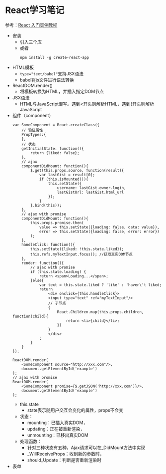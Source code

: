 # React学习笔记

参考：[React 入门实例教程](http://www.ruanyifeng.com/blog/2015/03/react.html)

- 安装
    - 引入三个库
    - 或者
        ```
        npm install -g create-react-app
        ```
- HTML模板
    - `type="text/babel"`支持JSX语法
    - babel将js文件进行语法转换
- ReactDOM.render()
    - 将模板转换为HTML，并插入指定DOM节点
- JSX语法
    - HTML与JavaScript混写。遇到<开头则解析HTML，遇到{开头则解析JavaScript
- 组件（component）
    ```
    var SomeComponent = React.createClass({
        // 验证属性
        PropTypes:{
        },
        // 状态
        getInitialState: function(){
            return {liked: false};
        },
        // ajax
        componentDidMount: function(){
            $.get(this.props.source, function(result){
                var lastGist = result[0];
                if (this.isMounted()){
                    this.setState({
                        username: lastGist.owner.login,
                        lastGistUrl: lastGist.html_url
                    });
                }
            }.bind(this));
        },
        // ajax with promise
        componentDidMount: function(){
            this.props.promise.then(
                value => this.setState({loading: false, data: value}),
                error => this.setState({loading: false, error: error})
            );
        },
        handleClick: function(){
            this.setState({liked: !this.state.liked});
            this.refs.myTextInput.focus(); //获取真实DOM节点
        },
        render: function(){
            // ajax with promise
            if (this.state.loading) {
                return <span>Loading...</span>;
            }else{
                var text = this.state.liked ? 'like' : 'haven\'t liked;
                return
                    <div onclick={this.handleClick}>
                    <input type="text" ref="myTextInput"/>
                    // 子节点
                    {
                        React.Children.map(this.props.children, function(child){
                            return <li>{child}</li>;
                        })
                    }
                    </div>
                ;
            }
        }
    });
    
    ReactDOM.render(
        <SomeComponent source="http://xxx.com"/>,
        document.getElementById('example')
    );
    // ajax with promise
    ReactDOM.render(
        <SomeComponent promise={$.getJSON('http://xxx.com')}/>,
        document.getElementById('example')
    );
    ```
    - this.state
        - state表示随用户交互会变化的属性，props不会变
    - 状态：
        - mounting：已插入真实DOM，
        - updating：正在被重新渲染，
        - unmounting：已移出真实DOM
    - 处理函数：
        - 针对三种状态有五种，Ajax请求可以在_DidMount方法中实现
        - _WillReceiveProps：收到新的参数时，
        - should_Update：判断是否重新渲染时
- 表单